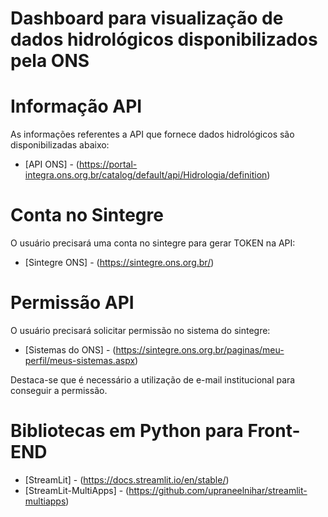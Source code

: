 Dashboard para visualização de dados hidrológicos disponibilizados pela ONS
===========================================
# Informação API

As informações referentes a API que fornece dados hidrológicos são disponibilizadas abaixo:

- [API ONS] - (https://portal-integra.ons.org.br/catalog/default/api/Hidrologia/definition)

# Conta no Sintegre

O usuário precisará uma conta no sintegre para gerar TOKEN na API:

- [Sintegre ONS] - (https://sintegre.ons.org.br/)

# Permissão API

O usuário precisará solicitar permissão no sistema do sintegre:

- [Sistemas do ONS] - (https://sintegre.ons.org.br/paginas/meu-perfil/meus-sistemas.aspx)

Destaca-se que é necessário a utilização de e-mail institucional para conseguir a permissão.

# Bibliotecas em Python para Front-END

- [StreamLit] - (https://docs.streamlit.io/en/stable/)
- [StreamLit-MultiApps] - (https://github.com/upraneelnihar/streamlit-multiapps)
